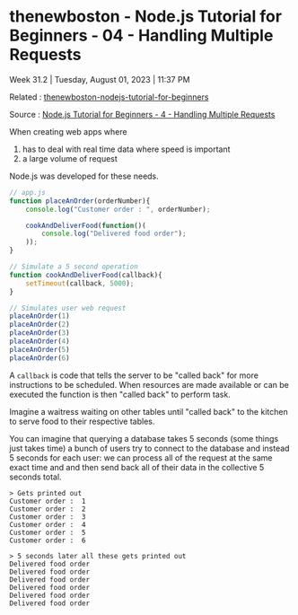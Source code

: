 # thenewboston - Node.js Tutorial for Beginners - 04 - Handling Multiple Requests

Week 31.2 | Tuesday, August 01, 2023 | 11:37 PM

Related : [thenewboston-nodejs-tutorial-for-beginners](thenewboston-nodejs-tutorial-for-beginners.md)

Source : [Node.js Tutorial for Beginners - 4 - Handling Multiple Requests](https://www.youtube.com/watch?v=KsjrN-T3ZCs&list=PL6gx4Cwl9DGBMdkKFn3HasZnnAqVjzHn_&index=4)

When creating web apps where

1. has to deal with real time data where speed is important
2. a large volume of request

Node.js was developed for these needs.

```js
// app.js
function placeAnOrder(orderNumber){
    console.log("Customer order : ", orderNumber);

    cookAndDeliverFood(function()(
        console.log("Delivered food order");
    ));
}

// Simulate a 5 second operation
function cookAndDeliverFood(callback){
    setTimeout(callback, 5000);
}

// Simulates user web request
placeAnOrder(1)
placeAnOrder(2)
placeAnOrder(3)
placeAnOrder(4)
placeAnOrder(5)
placeAnOrder(6)
```

A `callback` is code that tells the server to be "called back" for more instructions to be
scheduled. When resources are made available or can be executed the function is then
"called back" to perform task.

Imagine a waitress waiting on other tables until "called back" to the kitchen to serve food to
their respective tables.

You can imagine that querying a database takes 5 seconds (some things just takes time) a
bunch of users try to connect to the database and instead 5 seconds for each user: we can
process all of the request at the same exact time and and then send back all of their data in
the collective 5 seconds total.

```cli
> Gets printed out
Customer order :  1
Customer order :  2
Customer order :  3
Customer order :  4
Customer order :  5
Customer order :  6

> 5 seconds later all these gets printed out
Delivered food order
Delivered food order
Delivered food order
Delivered food order
Delivered food order
Delivered food order
```
